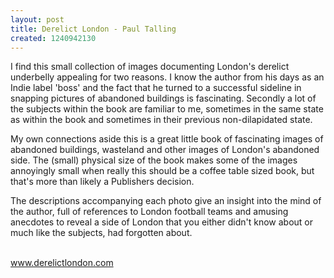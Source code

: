 ```yaml
---
layout: post
title: Derelict London - Paul Talling
created: 1240942130
---
```

<p>I find this small collection of images documenting London&#39;s derelict underbelly appealing for two reasons. I know the author from his days as an Indie label &#39;boss&#39; and the fact that he turned to a successful sideline in snapping pictures of abandoned buildings is fascinating. Secondly a lot of the subjects within the book are familiar to me, sometimes in the same state as within the book and sometimes in their previous non-dilapidated state.</p><p>My own connections aside this is a great little book of fascinating images of abandoned buildings, wasteland and other images of London&#39;s abandoned side. The (small) physical size of the book makes some of the images annoyingly small when really this should be a coffee table sized book, but that&#39;s more than likely a Publishers decision.</p><p>The descriptions accompanying each photo give an insight into the mind of the author, full of references to London football teams and amusing anecdotes to reveal a side of London that you either didn&#39;t know about or much like the subjects, had forgotten about.</p><p><br /><a href="http://www.derelictlondon.com">www.derelictlondon.com</a></p>
